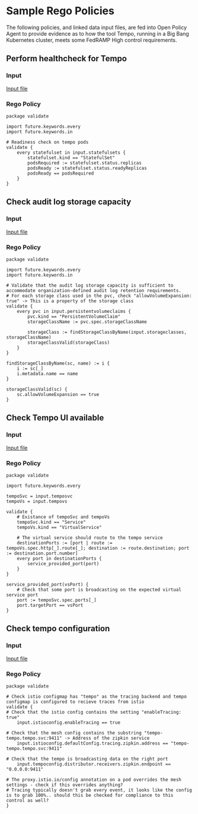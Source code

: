 # Sample Rego Policies

The following policies, and linked data input files, are fed into Open Policy Agent to provide evidence as to how the tool Tempo, running in a Big Bang Kubernetes cluster, meets some FedRAMP High control requirements.

## Perform healthcheck for Tempo
### Input
[Input file](./healthcheck/data.json)

### Rego Policy
```
package validate

import future.keywords.every
import future.keywords.in

# Readiness check on tempo pods
validate {
	every statefulset in input.statefulsets {
		statefulset.kind == "StatefulSet"
		podsRequired := statefulset.status.replicas
		podsReady := statefulset.status.readyReplicas
		podsReady == podsRequired
	}
}
```

## Check audit log storage capacity
### Input
[Input file](./audit-log-capacity/data.json)

### Rego Policy
```
package validate

import future.keywords.every
import future.keywords.in

# Validate that the audit log storage capacity is sufficient to accommodate organization-defined audit log retention requirements.
# For each storage class used in the pvc, check "allowVolumeExpansion: true" -> This is a property of the storage class
validate {
	every pvc in input.persistentvolumeclaims {
		pvc.kind == "PersistentVolumeClaim"
		storageClassName := pvc.spec.storageClassName

		storageClass := findStorageClassByName(input.storageclasses, storageClassName)
		storageClassValid(storageClass)
	}
}

findStorageClassByName(sc, name) := i {
	i := sc[_]
	i.metadata.name == name
}

storageClassValid(sc) {
	sc.allowVolumeExpansion == true
}
```

## Check Tempo UI available
### Input
[Input file](./ui-available/data.json)

### Rego Policy
```
package validate

import future.keywords.every

tempoSvc = input.temposvc
tempoVs = input.tempovs

validate {
    # Existance of tempoSvc and tempoVs
    tempoSvc.kind == "Service"
    tempoVs.kind == "VirtualService"

	# The virtual service should route to the tempo service
	destinationPorts := [port | route := tempoVs.spec.http[_].route[_]; destination := route.destination; port := destination.port.number]
	every port in destinationPorts {
		service_provided_port(port)
	}
}

service_provided_port(vsPort) {
	# Check that some port is broadcasting on the expected virtual service port
	port := tempoSvc.spec.ports[_]
	port.targetPort == vsPort
}

```

## Check tempo configuration
### Input
[Input file](./config/data.json)

### Rego Policy
```
package validate

# Check istio configmap has "tempo" as the tracing backend and tempo configmap is configured to recieve traces from istio
validate {
# Check that the istio config contains the setting "enableTracing: true"
    input.istioconfig.enableTracing == true

# Check that the mesh config contains the substring "tempo-tempo.tempo.svc:9411" -> Address of the zipkin service
    input.istioconfig.defaultConfig.tracing.zipkin.address == "tempo-tempo.tempo.svc:9411"

# Check that the tempo is broadcasting data on the right port
    input.tempoconfig.distributor.receivers.zipkin.endpoint == "0.0.0.0:9411"
    
# The proxy.istio.io/config annotation on a pod overrides the mesh settings - check if this overrides anything?
# Tracing typically doesn't grab every event, it looks like the config is to grab 100%.. should this be checked for compliance to this control as well?
}
```
